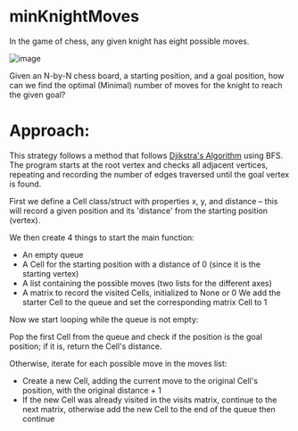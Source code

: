 # minKnightMoves

In the game of chess, any given knight has eight possible moves.

![image](https://github.com/scnyk/minKnightMoves/assets/131561465/776cd60e-a3f5-4731-872f-e9176d6365a6)


Given an N-by-N chess board, a starting position, and a goal position, how can we find the optimal (Minimal) number of moves for the knight to reach the given goal?

# Approach: 

This strategy follows a method that follows [Djikstra's Algorithm](https://www.geeksforgeeks.org/dijkstras-shortest-path-algorithm-greedy-algo-7/) using BFS. The program starts at the root vertex and checks all adjacent vertices, repeating and recording the number of edges traversed until the goal vertex is found.

First we define a Cell class/struct with properties x, y, and distance – this will record a given position and its 'distance' from the starting position (vertex).

We then create 4 things to start the main function:
- An empty queue
- A Cell for the starting position with a distance of 0 (since it is the starting vertex)
- A list containing the possible moves (two lists for the different axes)
- A matrix to record the visited Cells, initialized to None or 0
We add the starter Cell to the queue and set the corresponding matrix Cell to 1


Now we start looping while the queue is not empty:

Pop the first Cell from the queue and check if the position is the goal position; if it is, return the Cell's distance.

Otherwise, iterate for each possible move in the moves list:
- Create a new Cell, adding the current move to the original Cell's position, with the original distance + 1
- If the new Cell was already visited in the visits matrix, continue to the next matrix, otherwise add the new Cell to the end of the queue then continue

